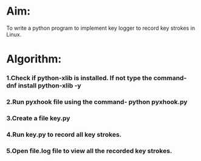 # Aim:
To write a python program to implement key logger to record key strokes in Linux.
# Algorithm:
### 1.Check if python-xlib is installed. If not type the command- dnf install python-xlib -y
### 2.Run pyxhook file using the command- python pyxhook.py
### 3.Create a file key.py
### 4.Run key.py to record all key strokes.
### 5.Open file.log file to view all the recorded key strokes.
